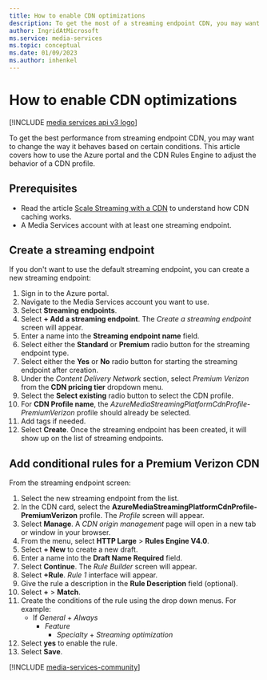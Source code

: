 ```yaml
---
title: How to enable CDN optimizations
description: To get the most of a streaming endpoint CDN, you may want to change the way it behaves based on certain conditions. This article covers how to use the Azure portal and the CDN Rules engine to adjust the behavior of a CDN profile.
author: IngridAtMicrosoft
ms.service: media-services
ms.topic: conceptual
ms.date: 01/09/2023
ms.author: inhenkel
---
```


# How to enable CDN optimizations

[!INCLUDE [media services api v3 logo](./includes/v3-hr.md)]

To get the best performance from streaming endpoint CDN, you may want to change the way it behaves based on certain conditions. This article covers how to use the Azure portal and the CDN Rules Engine to adjust the behavior of a CDN profile.

## Prerequisites

- Read the article [Scale Streaming with a CDN](stream-scale-streaming-cdn-concept.md) to understand how CDN caching works.
- A Media Services account with at least one streaming endpoint.

## Create a streaming endpoint

If you don't want to use the default streaming endpoint, you can create a new streaming endpoint:

1. Sign in to the Azure portal.
1. Navigate to the Media Services account you want to use.
1. Select **Streaming endpoints**.
1. Select **+ Add a streaming endpoint**. The *Create a streaming endpoint* screen will appear.
1. Enter a name into the **Streaming endpoint name** field.
1. Select either the **Standard** or **Premium** radio button for the streaming endpoint type.
1. Select either the **Yes** or **No** radio button for starting the streaming endpoint after creation.
1. Under the *Content Delivery Network* section, select *Premium Verizon* from the **CDN pricing tier** dropdown menu.
1. Select the **Select existing** radio button to select the CDN profile.
1. For **CDN Profile name**, the *AzureMediaStreamingPlatformCdnProfile-PremiumVerizon* profile should already be selected.
1. Add tags if needed.
1. Select **Create**. Once the streaming endpoint has been created, it will show up on the list of streaming endpoints.

## Add conditional rules for a Premium Verizon CDN

From the streaming endpoint screen:

1. Select the new streaming endpoint from the list.
1. In the CDN card, select the **AzureMediaStreamingPlatformCdnProfile-PremiumVerizon** profile. The *Profile* screen will appear.
1. Select **Manage**. A *CDN origin management* page will open in a new tab or window in your browser.
1. From the menu, select **HTTP Large** > **Rules Engine V4.0**.
1. Select **+ New** to create a new draft.
1. Enter a name into the **Draft Name Required** field.
1. Select **Continue**. The *Rule Builder* screen will appear.
1. Select **+Rule**. *Rule 1* interface will appear.
1. Give the rule a description in the **Rule Description** field (optional).
1. Select **+** > **Match**.
1. Create the conditions of the rule using the drop down menus. For example:
    - If *General* + *Always*
        - *Feature*
            - *Specialty* + *Streaming optimization*
1. Select **yes** to enable the rule.
1. Select **Save**.

[!INCLUDE [media-services-community](includes/media-services-community.md)]
